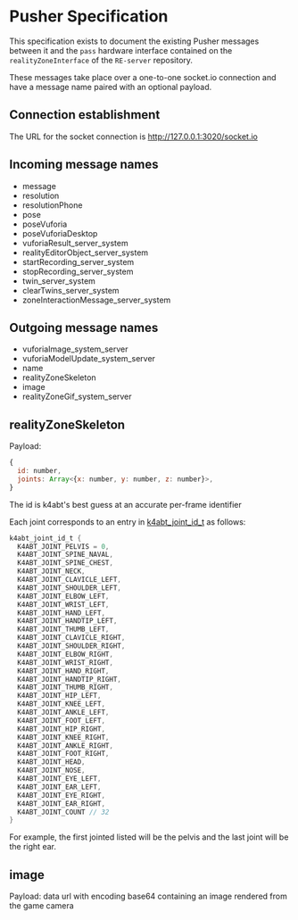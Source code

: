 # Pusher Specification

This specification exists to document the existing Pusher messages between it
and the `pass` hardware interface contained on the `realityZoneInterface` of
the `RE-server` repository.

These messages take place over a one-to-one socket.io connection and have a
message name paired with an optional payload.

## Connection establishment

The URL for the socket connection is http://127.0.0.1:3020/socket.io

## Incoming message names

- message
- resolution
- resolutionPhone
- pose
- poseVuforia
- poseVuforiaDesktop
- vuforiaResult_server_system
- realityEditorObject_server_system
- startRecording_server_system
- stopRecording_server_system
- twin_server_system
- clearTwins_server_system
- zoneInteractionMessage_server_system

## Outgoing message names

- vuforiaImage_system_server
- vuforiaModelUpdate_system_server
- name
- realityZoneSkeleton
- image
- realityZoneGif_system_server


## realityZoneSkeleton

Payload:
```javascript
{
  id: number,
  joints: Array<{x: number, y: number, z: number}>,
}
```

The id is k4abt's best guess at an accurate per-frame identifier

Each joint corresponds to an entry in
[k4abt_joint_id_t](https://microsoft.github.io/Azure-Kinect-Body-Tracking/release/0.9.x/group__btenums.html#ga5fe6fa921525a37dec7175c91c473781)
as follows:

```c
k4abt_joint_id_t {
  K4ABT_JOINT_PELVIS = 0,
  K4ABT_JOINT_SPINE_NAVAL,
  K4ABT_JOINT_SPINE_CHEST,
  K4ABT_JOINT_NECK,
  K4ABT_JOINT_CLAVICLE_LEFT,
  K4ABT_JOINT_SHOULDER_LEFT,
  K4ABT_JOINT_ELBOW_LEFT,
  K4ABT_JOINT_WRIST_LEFT,
  K4ABT_JOINT_HAND_LEFT,
  K4ABT_JOINT_HANDTIP_LEFT,
  K4ABT_JOINT_THUMB_LEFT,
  K4ABT_JOINT_CLAVICLE_RIGHT,
  K4ABT_JOINT_SHOULDER_RIGHT,
  K4ABT_JOINT_ELBOW_RIGHT,
  K4ABT_JOINT_WRIST_RIGHT,
  K4ABT_JOINT_HAND_RIGHT,
  K4ABT_JOINT_HANDTIP_RIGHT,
  K4ABT_JOINT_THUMB_RIGHT,
  K4ABT_JOINT_HIP_LEFT,
  K4ABT_JOINT_KNEE_LEFT,
  K4ABT_JOINT_ANKLE_LEFT,
  K4ABT_JOINT_FOOT_LEFT,
  K4ABT_JOINT_HIP_RIGHT,
  K4ABT_JOINT_KNEE_RIGHT,
  K4ABT_JOINT_ANKLE_RIGHT,
  K4ABT_JOINT_FOOT_RIGHT,
  K4ABT_JOINT_HEAD,
  K4ABT_JOINT_NOSE,
  K4ABT_JOINT_EYE_LEFT,
  K4ABT_JOINT_EAR_LEFT,
  K4ABT_JOINT_EYE_RIGHT,
  K4ABT_JOINT_EAR_RIGHT,
  K4ABT_JOINT_COUNT // 32
}
```

For example, the first jointed listed will be the pelvis and the last joint
will be the right ear.


## image

Payload: data url with encoding base64 containing an image rendered from the
game camera
